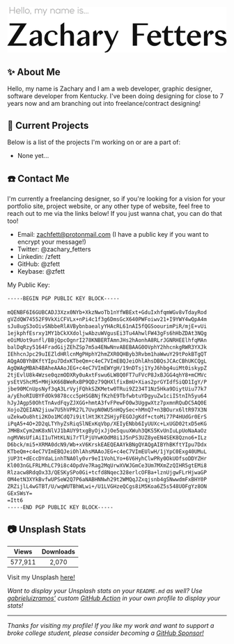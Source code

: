 ![Github Profile Banner](https://raw.githubusercontent.com/zfett/zfett/master/Githubheader.svg)
  
## ✨ About Me
Hello, my name is Zachary and I am a web developer, graphic designer, software developer from Kentucky. I've been doing designing for close to 7 years now and am branching out into freelance/contract designing!
  
## 📖 Current Projects
Below is a list of the projects I'm working on or are a part of:

- None yet...

## ☎️ Contact Me
I'm currently a freelancing designer, so if you're looking for a vision for your portfolio site, project website, or any other type of website, feel free to reach out to me via the links below! If you just wanna chat, you can do that too!

- Email: zachfett@protonmail.com (I have a public key if you want to encrypt your message!)
- Twitter: @zachary_fetters
- Linkedin: /zfett
- GitHub: @zfett
- Keybase: @zfett

My Public Key:

```
-----BEGIN PGP PUBLIC KEY BLOCK-----

mQENBF6I6GUBCADJ3Xzx0NYb+XkzNwoTb1nYfWBExt+GduIxhfqmWGv8vTdayRod
gVZdQW74552F9VkXiCFVLx+nPi4c1f3g6DmsGcX640PWFoiwv21+I9YWY4wQpA4m
sJu8ugS3oOivSNbbeRlAVBybnbaealyYHAcRL61nAI5fQGSoourimPiR/mjE+vUi
1ejkphfEsrxy1MY1bCkXXdoljwAbzuWVgusEi3Tu4AhwlFW43gFs6hHbZDAt3NQg
eOiMUot9unfl/BBjQpcOgnrI278KNBERTAmnJHs2hAonhA8RLrJGNRHEElhfqMAn
balDqRzy5164FradGijZEhZSp7m5a4ENwNnvABEBAAG0OVphY2hhcnkgRWR3YXJk
IEhhcnJpc29uIEZldHRlcnMgPHphY2hmZXR0QHByb3Rvbm1haWwuY29tPokBTgQT
AQgAOBYhBKftYIpu7DdxKTbeQm+c4eC7VImEBQJeiOhlAhsDBQsJCAcCBhUKCQgL
AgQWAgMBAh4BAheAAAoJEG+c4eC7VImEWYgH/19nDTsj1YyJ6hbg4uiMt0iskypZ
2tjEvlU8k4Wzse0qzmODXRy0uAxtFswu6LW8Q0FT7uFVcP8JxBJGG4qhY8+mCMVc
ysEtVShcM5+MHjkK66BWeRxBP9QDz79QHXlfixBmU+Xias2prGYIdfSiQD1IgY/P
jbe90MCnUpsNyf3qA3LrVyjFQhkSZKMetw0TRui9Z234T1Nz5Hka9DiytUiu77k7
a/yEhoRIUBYFdOk9878ccc5pHSGBNjfKzhE9TbfwbtuYDgyuZw1ciIStnIh5yu64
hJyJAgp50OhtTnAvdFqyZJXGG+hmtA3fvFPewFO0w3UggwXtz7pxmnRQuDC5AQ0E
XojoZQEIAN2jiuw7U5hVPR27L7UvpN0WU5nHQySec+hMnQ7+n3BOurx6ltR97X3N
uZekwOu8hti2KOo1MCdQ7i9itlHt3KtZSHjyFEGOJgKdf+ctoMi77P4HUdGr0ErS
iPqA5+4O+2D2qLTYhyZsRiqSlNExKqVbp/XEIyENbb6IyUUXc+LxUGD02txD5eKG
JMHBxCym2mK8xNlVJ1bAUY9txgByOjxJjOe5quuXWuh3QKS5KvUnIuLpUoNaAaOz
ngMVWsUfiAiI1uTHtKLNi7rTlPjUYwKOdM8i1J5nPS3UZ8yeEN4SEK8Qzno6+ILz
D6bck/mi5+XRMA0dcN9/Wb+xV6KrskEAEQEAAYkBNgQYAQgAIBYhBKftYIpu7Ddx
KTbeQm+c4eC7VImEBQJeiOhlAhsMAAoJEG+c4eC7VImEUlwH/1jYpC0Exg40UMuL
jUP3t+dEccDYdaLinhTNA0ly0vr9eI1VohLYo+6V6HyhClwPRy0OkUOfsoDDYZHr
Kl003nGLFRLMhLC79i8c4OpdVe7Rag2MqUrwXVWJGmCe3Um7MXmZzQIHR5gtEMi8
Rlzacw8RdqOx33/QESKySPo0Gi+tcfd8Nqec328erlcOFBa+lznUjgwFLrHjwaGP
OM4etN3XYkBvfwUPSeW2Q7P6aNABHNNwh29t2WMQqJZxqjsnb4gSNwwdmFxBHY0P
ZRZijlL4wGTBT/U/wqWUTBhWLwi+/U1LVGHzeQCgs8iM5Koa6Z5s548UOFgYz8ON
GExSWsY=
=Itt6
-----END PGP PUBLIC KEY BLOCK-----
```

## 📷 Unsplash Stats  
<!-- UNSPLASH-STATS:START -->
| **Views**         | **Downloads**        |
|:-----------------:|:--------------------:|
|577,911   | 2,070 |
<!-- UNSPLASH-STATS:END -->  
Visit my Unsplash [here!](https://unsplash.com/@zfett) 
  
*Want to display your Unsplash stats on your `README.md` as well? Use [gabrieluizramos'](https://github.com/gabrieluizramos) custom [GitHub Action](https://github.com/marketplace/actions/unsplash-stats-workflow) in your own profile to display your stats!*  

---
*Thanks for visiting my profile! If you like my work and want to support a broke college student, please consider becoming a [GitHub Sponsor!](https://github.com/sponsors/zfett/)*
